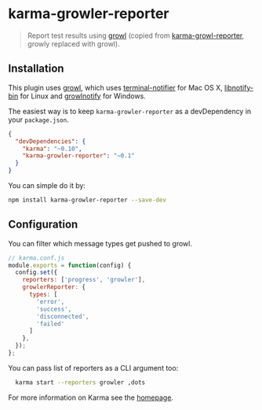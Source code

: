 karma-growler-reporter
======================

> Report test results using [growl](https://github.com/visionmedia/node-growl) (copied from [karma-growl-reporter](https://github.com/karma-runner/karma-growl-reporter), growly replaced with growl).

## Installation
This plugin uses [growl](https://github.com/visionmedia/node-growl), which uses [terminal-notifier](https://github.com/alloy/terminal-notifier) for Mac OS X, [libnotify-bin](http://packages.ubuntu.com/search?keywords=libnotify-bin) for Linux and [growlnotify](http://www.growlforwindows.com/gfw/help/growlnotify.aspx) for Windows.

The easiest way is to keep `karma-growler-reporter` as a devDependency in your `package.json`.

```json
{
  "devDependencies": {
    "karma": "~0.10",
    "karma-growler-reporter": "~0.1"
  }
}
```

You can simple do it by:
```bash
npm install karma-growler-reporter --save-dev
```

###

## Configuration

You can filter which message types get pushed to growl.

```js
// karma.conf.js
module.exports = function(config) {
  config.set({
    reporters: ['progress', 'growler'],
    growlerReporter: {
      types: [
        'error',
        'success',
        'disconnected',
        'failed'
      ]
    },
  });
};
```

You can pass list of reporters as a CLI argument too:
```bash
  karma start --reporters growler ,dots
```

For more information on Karma see the [homepage].

[homepage]: http://karma-runner.github.com

